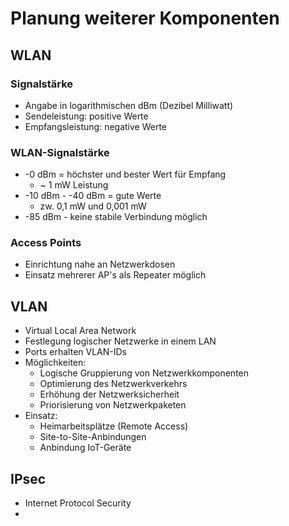 # Planung weiterer Komponenten

## WLAN

### Signalstärke
- Angabe in logarithmischen dBm (Dezibel Milliwatt)
- Sendeleistung: positive Werte
- Empfangsleistung: negative Werte

### WLAN-Signalstärke
- -0 dBm = höchster und bester Wert für Empfang
  - ~ 1 mW Leistung
- -10 dBm - -40 dBm = gute Werte
  - zw. 0,1 mW und 0,001 mW
- -85 dBm - keine stabile Verbindung möglich

### Access Points
- Einrichtung nahe an Netzwerkdosen
- Einsatz mehrerer AP's als Repeater möglich


## VLAN
- Virtual Local Area Network
- Festlegung logischer Netzwerke in einem LAN
- Ports erhalten VLAN-IDs
- Möglichkeiten:
  - Logische Gruppierung von Netzwerkkomponenten
  - Optimierung des Netzwerkverkehrs
  - Erhöhung der Netzwerksicherheit
  - Priorisierung von Netzwerkpaketen
- Einsatz:
  - Heimarbeitsplätze (Remote Access)
  - Site-to-Site-Anbindungen
  - Anbindung IoT-Geräte
 
## IPsec
- Internet Protocol Security
- 
